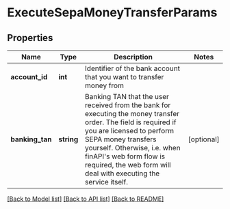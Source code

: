 # ExecuteSepaMoneyTransferParams

## Properties
Name | Type | Description | Notes
------------ | ------------- | ------------- | -------------
**account_id** | **int** | Identifier of the bank account that you want to transfer money from | 
**banking_tan** | **string** | Banking TAN that the user received from the bank for executing the money transfer order. The field is required if you are licensed to perform SEPA money transfers yourself. Otherwise, i.e. when finAPI&#39;s web form flow is required, the web form will deal with executing the service itself. | [optional] 

[[Back to Model list]](../README.md#documentation-for-models) [[Back to API list]](../README.md#documentation-for-api-endpoints) [[Back to README]](../README.md)


